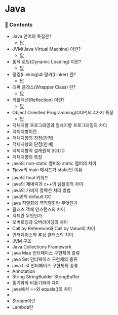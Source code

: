 # Java

### 📖 Contents

- Java 언어의 특징은?
  - [답](https://github.com/kimho1wq/TIL/blob/main/Java/00.%20%EC%9E%90%EB%B0%94(Java).md#java-%EC%96%B8%EC%96%B4%EC%9D%98-%ED%8A%B9%EC%A7%95)
- JVM(Java Virtual Machine) 이란?
  - [답](https://github.com/kimho1wq/TIL/blob/main/Java/00.%20%EC%9E%90%EB%B0%94(Java).md#jvmjava-virtual-machine)
- 동적 로딩(Dynamic Loading) 이란?
  - [답](https://github.com/kimho1wq/TIL/blob/main/Java/00.%20%EC%9E%90%EB%B0%94(Java).md#%EB%8F%99%EC%A0%81-%EB%A1%9C%EB%94%A9dynamic-loading)
- 링킹(Linking)과 링커(Linker) 란?
  - [답](https://github.com/kimho1wq/TIL/blob/main/Java/00.%20%EC%9E%90%EB%B0%94(Java).md#%EB%A7%81%ED%82%B9linking%EA%B3%BC-%EB%A7%81%EC%BB%A4linker)
- 래퍼 클래스(Wrapper Class) 란?
  - [답]()
- 리플렉션(Reflection) 이란?
  - [답]()
- Object Oriented Programming(OOP)의 4가지 특징
  - [답]()
- 객체지향 프로그래밍과 절차지향 프로그래밍의 차이
- 객체지향이란
- 객체지향의 장점(강점)
- 객체지향의 단점(한계)
- 객체지향적 설계원칙 SOLID
- 객체지향의 특징
- java의 non-static 멤버와 static 멤버의 차이
- ❓java의 main 메서드가 static인 이유
- java의 final 키워드
- java의 제네릭과 c++의 템플릿의 차이
- java의 가비지 컬렉션 처리 방법
- java9의 default GC
- java 직렬화와 역직렬화란 무엇인가
- 클래스 객체 인스턴스의 차이
- 객체란 무엇인가
- 오버로딩과 오버라이딩의 차이
- Call by Reference와 Call by Value의 차이
- 인터페이스와 추상 클래스의 차이
- JVM 구조
- Java Collections Framework
- java Map 인터페이스 구현체의 종류
- java Set 인터페이스 구현체의 종류
- java List 인터페이스 구현체의 종류
- Annotation
- String StringBuilder StringBuffer
- 동기화와 비동기화의 차이
- java에서 ==와 equals()의 차이
- 
- Stream이란
- Lambda란